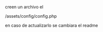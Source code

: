 creen un archivo el

/assets/config/config.php



<?php 
	define('BASE_URL', 'http://localhost/items_x/proyectos/rotario/');
	date_default_timezone_set("America/Caracas");
	define("BD_IP", "localhost");
	define("BD_NAME", "rotario");
	define("BD_USER", "root");
	define("BD_PASS", "");
	
	
?>

en caso de actualizarlo se cambiara el readme
